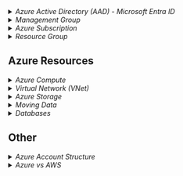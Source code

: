 <details>
<summary><i>Azure Active Directory (AAD) - Microsoft Entra ID</i></summary>

## Azure Active Directory (AAD) - Microsoft Entra ID

Azure Active Directory (Azure AD), now known as `Microsoft Entra ID`, is an identity and access management solution from Microsoft that helps organizations secure and manage identities for hybrid and multicloud environments.

Microsoft Entra ID is a cloud-based identity and access management`(IAM)` service that enables your employees access external resources. Example resources include Microsoft 365, the Azure portal, and thousands of other SaaS applications.

Azure Active Directory (Azure AD) is Microsoft's cloud-based identity and access management service, which helps your employees sign in and access resources in:

- External resources, such as Microsoft 365, the Azure portal, and thousands of other SaaS applications.
- Internal resources, such as apps on your corporate network and intranet, along with any cloud apps developed by your own organization.

- You can't have Azure account without Azure AD service.
- First user : Every azure account needs a first user and this user is in the initial AAD instance. This user is called the `Global Administrator`.

![](images/ad/azure-ad.png)

![](images/ad/azure-entraid.png)

## Active Directory

**Traditional office use** : Active directory was designed for traditional office use with computers and printers on a corporate network.

- It wasn't designed for the web
- Webservices were not part of the original vision for Active Directory in 2000

## Tenant

A dedicated and trusted instance of `Microsoft Entra ID`. The tenant is automatically created when your organization signs up for a Microsoft cloud service subscription. These subscriptions include Microsoft Azure, Microsoft Intune, or Microsoft 365.

- An Azure tenant represents a single organization.
- Each Tenant has a unique ID & domain name.
- Each Tenant is distinct and completely separate from other Tenants.
- Each user in Azure can only belong to one Tenant. A user cannot be shared across Tenants. However, users can be guests in other Tenants (can be a guest of 499 other Tenants)

`Directory` is my tenant. It is a container for all the users, groups, and applications in an organization. It is also an instance of Azure AD. It is also known as Azure AD Tenant.

In general, an Azure AD tenant name ends with ‘onmicrosoft.com’, for example – atcsl.onmicrosoft.com, where ‘atcsl’ may be the name of an individual or an organization. In essence, a single tenant corresponds to a single instance of Azure Active Directory.

Although when an organization or an individual signs up for the first time, only a single tenant is created and associated, but multiple tenants can be created after signing up and, therefore, an `organization` can have more than one tenant, depending upon organizational requirement. Each tenant has its own Azure Active Directory, thereby having a one-to-one relation between the tenant and the Azure AD, where each tenant is referred to as an organization.

Let’s try to understand that with an example. There is a holding company called Globomantics. This company decides to have 2 different tenants for its 2 subsidiaries.

- one tenant for subsidiary Contoso having subscriptions for Dev and Prod, and
- one tenant for subsidiary Fabrikam, again having subscriptions for Dev and Prod

![](images/ad/azure-multi-tenant.png)

These two tenants may be required based on Globomantics internal organizational requirements in order to have maximum separation of concerns as well as have different settings and configurations for the two subsidiaries, which can be based on different geographies or regions.

As shown in the image above, a Tenant can have one or more subscriptions. This is the case in large organization, where there are different departments and each department has their own subscription, whereas, a Subscription can only be associated with a single Azure AD Tenant at any time.

### What is Tenant ID?

- It is a unique identifier for your Azure AD Tenant. It is a GUID. It is also known as Directory ID.

## Microsoft Entra directory

Every new Microsoft Entra directory comes with an initial domain name, for example `domainname.onmicrosoft.com`. In addition to that initial name, you can also add your organization's domain names. Your organization's domain names include the names you use to do business and your users use to access your organization's resources, to the list. Adding custom domain names helps you to create user names that are familiar to your users, such as alain@contoso.com.

For example, if my login name is `krishna@gmail.com` then my subscription name will be `krishnagmail-onmicrosoft-com`.

## Azure Active Directory B2B

Azure Active Directory (Azure AD) business-to-business (B2B) collaboration lets you securely share your company's applications and services with guest users from any other organization, while maintaining control over your own corporate data. You can also use B2B collaboration to allow your employees to share your company's applications and services securely with users from other organizations without needing to manage external user identities.

## Azure Active Directory Domain Services (AADDS)

Managed AD. Provides all classic AD features without the need to manage it yourself.

For Larger organisations, one of the largest barriers to full cloud adaptation is how to properly integrate old applications with modern cloud services.

Older applications are unable to use the latest authentication methods, such as OAuth2.0 are not able properly integrate or authentocate with Azure AD.

These legacy applications requires a tradional Active Directory Domain Services (AD DS) management / protocols which includes a classic Active directory features such as domain join, group policy, LDAP, and Kerberos/NTLM authentication.

How to solve this problem?

- Azure AD Connect : Continue using your on-premises AD and sync it with Azure AD.
- Self managed AD DS : Create a new AD server on Azure VM and manage it yourself.
- Azure Active Directory Domain Services (AADDS) : `Managed` AD DS. Provides all classic AD features without the need to manage it yourself.

For Larger organisations, one of the challenges of moving to the cloud is the need to manage user identities and credentials in two places. Azure Active Directory Domain Services (Azure AD DS) provides managed domain services such as domain join, group policy, LDAP, and Kerberos/NTLM authentication that are fully compatible with Windows Server Active Directory. You can consume these domain services without the need to deploy, manage, and patch domain controllers in the cloud. Azure AD DS integrates with your existing Azure AD tenant, thus making it possible for users to log in using their corporate credentials.

</details>

<details>
<summary><i>Management Group</i></summary>

## Management Group

A management group is a container that helps you manage access, policy, and compliance for multiple subscriptions. All subscriptions in a management group automatically inherit the conditions applied to the management group. Management groups give you enterprise-grade management at a large scale no matter what type of subscriptions you have.

The First Management Group is called the `Root Management Group`. It is the highest level in the hierarchy. It is the parent of all other management groups and subscriptions in your organization. By default, only the `Global Administrator` can manage the Root Management Group.

The Root Management Group is the only management group that can't be deleted and moved.

The first management group created in the directory could take up to `15 minutes` to complete. There are processes that run the first time to set up the management groups service within Azure for your directory. You receive a notification when the process is complete

If your organization has many Azure subscriptions, you may need a way to efficiently manage access, policies, and compliance for those subscriptions. Management groups provide a governance scope above subscriptions. You organize subscriptions into management groups; the governance conditions you apply cascade by inheritance to all associated subscriptions.

</details>

<details>
<summary><i>Azure Subscription</i></summary>

## Azure Subscription

Logical grouping of Azure resources. You can have multiple subscriptions per account.

Used to pay for Azure cloud services. You can have multiple subscriptions and they're linked to a credit card.

Each subscription has limits or quotas on the amount of resources it can use. You can change the limits by contacting Microsoft Support.

Security and billing boundaries for Azure resources.

- Billing Entity : All resources within a subscription are billed together.
- Cost Separation : You can use subscriptions to separate costs, such as by department or project. You can have multiple subscriptions within a tenant to separate costs.
- Access Control : You can use subscriptions to control access to resources. You can grant access to a subscription to users, groups, and applications.

### Azure Subscription Types

- Free Trial
- Pay-As-You-Go

![](images/azure-subscription.png)

</details>

<details>
<summary><i>Resource Group</i></summary>

## Resource Group

A logical container into which Azure resources like web apps, databases, and storage accounts are deployed and managed.

- Resource group is `not` a resource. It is a container for resources.

- Resource group is not a security boundary. It is a management boundary.
- Resource group is not a billing boundary. It is a management boundary.

- Resource groups can be used to scope access control for administrative actions.
- Resource groups can be used to scope billing.
- Resource groups can be used to scope RBAC permissions.
- Resource groups can be used to scope Azure policies.
- Each resource group can contain multiple resources.

### Resource Group Facts

- One Resource : Each resource can only exist in one resource group.
- Add / Remove : You can add or remove a resource to a resource group at any time.
- Move : You can move a resource from one resource group to another resource group.
- Delete : Deleting a resource group deletes all the resources in the group.
- Multiple Regions : Resources from multiple regions can be added to a single resource group.
- Resources can interaxct with other resources across resource groups.

![](images/azure-rg.png)

- Resource grouops itself need to be created in a region. This is called the `Resource Group Region`. This is the region where the metadata for the resource group is stored. This is also the region where the resource group's logs are stored.

- Resource group region is not the same as the resource region.

![](images/azure-rg-region.png)

## Azure Resource Manager (ARM)

ARM is a deployment and management service for Azure.

All interactions with Azure resources are go through ARM. It is the main Azure Architecture component for creating, updating, and manipulating resources.

- ARM provides a consistent management layer for all the resources in Azure.
- ARM provides security, auditing, and tagging features to manage resources.
- ARM provides a common set of APIs to manage resources.
- ARM provides a common set of tools to manage resources.
- ARM provides a common deployment model for all the Azure resources.
- ARM provides a common billing model for all the Azure resources.

![](images/azure-arm.png)

![](images/azure-arm-benefits.png)

</details>

## Azure Resources

<details>
<summary><i>Azure Compute</i></summary>

## Azure Functions

Azure Functions is a serverless compute service that enables you to run code on-demand without having to explicitly provision or manage infrastructure.

![](images/azure-functions.png)

![](images/azure-functions1.png)

## Azure App Service

Azure App Service is a fully managed web hosting service for building web apps, mobile back ends, and RESTful APIs. It provides automatic scaling and high availability, supports both Windows and Linux, and enables automated deployments from GitHub, Azure DevOps, or any Git repo.

Applicaiton Types hosted in Azure App Service :

- Web Apps for Containers
- Web Apps
- API Apps

## Virtual Machine Scale Sets

Virtual Machine Scale Sets let you create and manage a group of identical, load balanced VMs. The number of VM instances can automatically increase or decrease in response to demand or a defined schedule. Scale sets provide high availability to your applications, and allow you to centrally manage, configure, and update a large number of VMs.

</details>

<details>
<summary><i>Virtual Network (VNet)</i></summary>

## Virtual Network (VNet)

Azure Virtual Network (VNet) is the fundamental building block for your private network in Azure. VNet enables many types of Azure resources, such as Azure Virtual Machines (VM), to securely communicate with each other, the internet, and on-premises networks. VNet is similar to a traditional network that you'd operate in your own data center, but brings with it additional benefits of Azure's infrastructure such as scale, availability, and isolation.

Vnet belongs to a single Azure region. Every resource in a Vnet belongs to the same region.

Vnet belongs to a single subscription. Every resource in a Vnet belongs to the same subscription. A resource in one subscription cannot be added to a Vnet in another subscription.

Vnet can be connected to other Vnets in the same region or in different regions. This is called `Vnet peering`.

Vnet can be connected to on-premises networks. This is called `Vnet gateway`.

### Advantages of VNet

- VNet provides isolation and segmentation of resources.
- VNet provides control over IP address ranges, DNS settings, security policies, and route tables within a network.
- VNet provides a way to connect Azure resources to each other and to on-premises networks.
- VNet provides a way to connect Azure resources to the internet.

### Subnet

A range of IP addresses in your VNet. You can divide a VNet into multiple subnets for organization and security.

Smaller networks inside a Vnet. Subnets are used to divide a Vnet into smaller networks. Subnets are used to control the flow of network traffic.

### Network Security Group (NSG)

A Network Security Group (NSG) contains a list of security rules that allow or deny network traffic to resources connected to Azure Virtual Networks (VNet). NSGs can be associated with either subnets or individual network interfaces attached to Azure Virtual Machines (VM).

![](images/azure-vnets.png)

### Vnet Peering

VNet peering enables you to connect virtual networks. Once peered, the virtual networks appear as one, for connectivity purposes. The traffic between virtual machines in the peered virtual networks is routed through the Microsoft backbone infrastructure, much like traffic is routed between virtual machines in the same virtual network, through private IP addresses only.

### VPN Gateway

A VPN gateway is a `specific type` of Virtual network(Vnet) gateway that is used to send encrypted traffic between an Azure virtual network and an `on-premises` location over the public Internet. You can also use a VPN gateway to send encrypted traffic between Azure virtual networks over the `Microsoft network`.

Other types of virtual network gateways are discussed later in this article.

Vnet gateway + VPN = VPN gateway

### ExpressRoute

ExpressRoute lets you extend your on-premises networks into the Microsoft cloud over a private connection with the help of a `connectivity provider`.

ExpressRoute is a service that enables you to create private connections between Azure datacenters and infrastructure that’s on your premises or in a colocation environment. ExpressRoute connections don’t go over the public Internet, and they offer more reliability, faster speeds, lower latencies, and higher security than typical connections over the Internet.

![](images/azure-expressroute1.png)

![](images/azure-expressroute2.png)

</details>

<details>
<summary><i>Azure Storage</i></summary>

## Azure Storage

### Azure Storage Account

Storage Account = Unique Azure Namespace

Every Object in Azure has its own web address. The address is made up of the storage account name and the endpoint domain name.

Example:

```
<youraccountname>.<storage-type>.core.windows.net
https://<youraccountname>.blob.core.windows.net
```

### Azure Blob Storage (Binary Large Object)

Azure Blob storage is Microsoft's object storage solution for the cloud. Blob storage is optimized for storing massive amounts of unstructured data. Unstructured data is data that doesn't adhere to a particular data model or definition, such as text or binary data.

Blob storage is ideal for:

- Serving images or documents directly to a browser.
- Storing files for distributed access.
- Streaming video and audio.
- Writing to log files.
- Storing data for backup and restore, disaster recovery, and archiving.
- Storing data for analysis by an on-premises or Azure-hosted service.

### Azure Blob Storage Types

- Block Blob : Block blobs are comprised of blocks, each of which is identified by a block ID. You create or modify a block blob by writing a set of blocks and committing them by their block IDs. Each block can be a different size, up to a maximum of 100 MB (4 MB for requests using REST versions before 2016-05-31), and a block blob can include up to 50,000 blocks. The maximum size of a block blob is therefore slightly more than 4.75 TB (100 MB X 50,000 blocks). If you are writing a block blob that is no more than 256 MB in size, you can upload it in its entirety with a single write operation; see Put Blob. Blocking is not supported for append blobs.

- Append Blob : An append blob is comprised of blocks and is optimized for append operations. Append blobs are ideal for scenarios such as `logging` data from virtual machines. You cannot modify the contents of an append blob after you have written to it. Instead, you add data to the end of the blob, so that you can maintain an `audit trail` of the data as it grows over time. An append blob can be up to 195 GB in size.

- Page Blob : A page blob is a collection of 512-byte pages optimized for random read and write operations. Any part of the file could be accessed at any time. The maximum size for a page blob is 8 TB. Page blobs store virtual hard drive (VHD) files and serve as disks for Azure virtual machines.

**Storage Levels**

Storage account can have a multiple blob containers. Each blob container can have multiple blobs. Each blob can have multiple snapshots.

![](images/data-storage/azure-blob-storage_levels.png)

**Pricing Tiers**

![](images/data-storage/azure-blob-storage_pricing_tiers.png)

### Azure Disk Storage

Azure Disk Storage gives you the durability, availability, and security you need for your virtual machines whether you need the highest availability for mission-critical workloads, or cost-effective options for test scenarios.

- Magaged Disks : Managed Disks are the new and recommended disk storage offering for use with Azure Virtual Machines for persistent storage of data. You can use multiple Managed Disks with each virtual machine. Managed Disks are designed for 99.999% availability. Managed Disks offer two types of durable storage options: Premium and Standard Managed Disks. Premium Managed Disks are backed by SSD storage, and Standard Managed Disks are backed by HDD storage. You can use Managed Disks with Windows and Linux virtual machines.

  You don't have to worry about backup and uptime. Azure takes care of that for you.

**Disk Types**

![](images/data-storage/azure-disk-storage-disk-types.png)

- Premium SSD : Premium SSD Managed Disks are high-performance Solid State Drive (SSD) based Storage designed to support I/O intensive workloads with significantly high throughput and low latency. With Premium SSD Managed Disks, you can provision a persistent disk and configure its size and performance characteristics. Premium SSD Managed Disks are suitable for I/O-intensive applications and production workloads such as `SQL Server, Oracle, and SAP`.

### Azure File Storage

Azure Files offers fully managed file shares in the cloud that are accessible via the industry standard Server Message Block (SMB) protocol. Azure file shares can be mounted concurrently by cloud or on-premises deployments of Windows, Linux, and macOS. Additionally, Azure file shares can be cached on Windows Servers with Azure File Sync for fast access near where the data is being used.

### Azure Archive Storage

Azure Archive Storage offers the lowest storage costs of all Azure storage. Archive Storage provides secure, durable, and low-cost storage for rarely accessed data with flexible latency requirements (on the order of hours). Archive Storage stores data offline and is designed for applications that can tolerate several hours of latency when retrieving data.

### Azure Queue Storage

Azure Queue storage is a service for storing large numbers of messages that can be accessed from anywhere in the world via authenticated calls using HTTP or HTTPS. A single queue message can be up to 64 KB in size, and a queue can contain millions of messages, up to the total capacity limit of a storage account. Queue storage is often used to create a backlog of work to process asynchronously.

### Azure Table Storage

Azure Table storage is a service that stores structured NoSQL data in the cloud, providing a key/attribute store with a schemaless design. Because Table storage is schemaless, it's easy to adapt your data as the needs of your application evolve. Access to Table storage data is fast and cost-effective for many types of applications, and is typically lower in cost than traditional SQL for similar volumes of data.

### Azure Storage Replication (Redundancy)

Redundancy = Replication = Multiple Copies of Data

Azure Storage offers several types of replication, each with its own durability and availability characteristics. You can choose the replication type that best suits your needs. The following table describes the replication options available for Azure Storage.

Azure aklways maintains multiple copies of your data. The number of copies is based on the replication type you choose. **By default**, Azure Storage creates three copies of your data within a single region. This is called `Locally Redundant Storage (LRS)`. You can also choose to have Azure Storage maintain additional copies outside the region. This is called `Geo-Redundant Storage (GRS)`.

![](images/data-storage/azure-data-redundancy.png)

| Replication(Redundancy) Type      | Description                                                                                                                                                                                                                                                                                                                                                                                                                                                                                                         |
| --------------------------------- | ------------------------------------------------------------------------------------------------------------------------------------------------------------------------------------------------------------------------------------------------------------------------------------------------------------------------------------------------------------------------------------------------------------------------------------------------------------------------------------------------------------------- |
| Locally redundant storage (LRS)   | LRS copies your data synchronously three times within a single physical location in the primary region. LRS is the least expensive replication option, but is not recommended for applications requiring high availability.                                                                                                                                                                                                                                                                                         |
| Zone-redundant storage (ZRS)      | ZRS copies your data synchronously across three Azure availability zones in the primary region. ZRS is great for applications requiring high availability.                                                                                                                                                                                                                                                                                                                                                          |
| Geo-redundant storage (GRS)       | GRS copies your data synchronously three times within a single physical location in the primary region using LRS. It then copies your data asynchronously to a single physical location in a secondary region that is hundreds of miles away from the primary region. If an outage occurs in the primary region, Azure Storage fails over to the secondary region, and serves data from there until the primary region is restored. Once the primary region is available again, Azure Storage will fail back to it. |
| Geo-Zone Redundant Storage (GZRS) | GZRS copies your data synchronously across three Azure availability zones in the primary region using ZRS. It then copies your data asynchronously to a single physical location in a secondary region that is hundreds of miles away from the primary region. If an outage occurs in the primary region, Azure Storage fails over to the secondary region, and serves data from there until the primary region is restored. Once the primary region is available again, Azure Storage will fail back to it.        |

**LRS**

![](images/data-storage/azure-datastorage-lrs.png)

![](images/data-storage/azure-data-redundancy-lrs.png)

**ZRS**

![](images/data-storage/azure-datastorage-zrs.png)

![ZRS](images/data-storage/azure-data-redundancy-zrs.png)

**GRS**

![](images/data-storage/azure-datastorage-grs.png)
![GRS](images/data-storage/azure-data-redundancy-grs.png)

**GZRS**

![](images/data-storage/azure-datastorage-ra-grs.png)
![](images/data-storage/azure-data-redundancy-gzrs.png)

</details>

<details>
<summary><i>Moving Data</i></summary>

## Moving Data

Moving data into and out of Azure is a common operation. Azure provides several options for moving data.

Different solutions based on

- Amount of data
- Frequency of data
- Network Bandwidth

For **Smaller** and occasional data transfers :

- AzCopy

  - Transfer Blobs and Files
  - Command Line Tool
  - Useful for scripting data transfers

- Azure Storage Explorer

  - GUI Tool
  - Downloaded and installed on your computer
  - Userfriendly interface
  - Supports all Azure Storage types

- Azure File Sync

  - Works only with Azure Files
  - Syncs on-premises file servers with Azure Files
  - Local file server performance + cloud availability
  - Backup local file server
  - Synchorize files between multiple on-premises file servers

Transfer LOTS of data and/or limited network bandwidth :

- Azure Data Box

  - Physical device
  - Shipped to you
  - You copy data to the device
  - You ship the device back to Azure
  - Azure copies the data to your storage account

- Azure Migrate

Discovery and assessment tool discovers and assesses on-premises VMware VMs, Hyper-V VMs, and physical servers for migration to Azure. It assesses on-premises workloads for migration suitability, performance-based sizing, and cost estimations.

- Azure readiness: Assesses whether on-premises servers, SQL Servers and web apps are ready for migration to Azure
- Azure sizing: Estimates the size of Azure VMs/Azure SQL configuration/number of Azure VMware Solution nodes after migration.
- Azure cost estimation: Estimates costs for running on-premises servers in Azure.
- Discover dependent resources to migrate: Discovers dependencies between on-premises machines and group machines that need to be migrated together.
- Migrate non-Azure resources (Servers, Databases and Applications) to Azure
- Includes, but not limited to, storage accounts
- Migrate an on-premises datacenter to Azure
- Cloud to cloud migration

</details>

<details>
<summary><i>Databases</i></summary>

## Cosmos DB

Azure Cosmos DB is Microsoft's globally distributed, multi-model database service. With a click of a button, Cosmos DB enables you to elastically and independently scale throughput and storage across any number of Azure's geographic regions. It offers throughput, latency, availability, and consistency guarantees with comprehensive service level agreements (SLAs), something no other database service can offer.

Cosmos DB is a `NoSQL` database. It is a `schema-less` database. It is a `multi-model` database. It is a `globally distributed` database.

- One click to add or remove regions
- One click to add or remove throughput
- Continues sync across regions
- Promise of low latency (Single digit millisecond)
- Automatically scales to meet demand
- Even though scaling is automatic, you pay only for what you use

Disadvantages :

- Expensive. You pay for the promise of low latency and high availability.

![](images/database/azure-cosmos-db.png)

## Azure SQL Database

Azure SQL Database is a fully managed relational database.

Fully Managed and using the latest stable version of `SQL Server Database` Engine.

You can migrate your existing `SQL Server databases` to Azure SQL Database without changing the application code. Azure SQL Database is a general-purpose relational database-as-a-service (DBaaS) based on the latest stable version of Microsoft SQL Server Database Engine. SQL Database is a high-performance, reliable, and secure database you can use to build data-driven applications and websites in the programming language of your choice, without needing to manage infrastructure.

- Built-in machine learning features :
  - Suggestions on how to improve performance of Azure SQL Instances
  - Suggestions on how to improve security of Azure SQL Instances
  - You will get warninngs for degraded instances, and anything out of the ordinary is happening

### Azure SQL Database vs Azure SQL Managed Instance (SQL MI)

Azure SQL Managed Instance (SQL MI) : To reduce the gap between the on-primes SQL Server and Azure SQL Database, Microsoft introduced Azure SQL Managed Instance. Azure SQL Managed Instance is a fully managed SQL Server Instance hosted in Azure cloud and placed in your Azure VNet. In this way, it combines the best aspects of SQL Server and Azure SQL Database.

Azure SQL Database : Azure SQL Database is a fully managed relational database with built-in intelligence supporting self-driving features such as performance tuning and threat alerts. Microsoft handles all patching and updating of the code base, but Azure SQL Database does not provide access to the underlying operating system or to SQL Server itself.

![](images/database/azure-databases.jpeg)
![](images/database/azure-databases1.jpeg)
![](images/database/azure-databases2.png)

## Azure Database for MySQL

Azure Database for MySQL is a fully managed database service for app developers. MySQL is the world's most popular open-source database. The MySQL Community edition helps you easily lift and shift to the cloud, using languages and frameworks of your choice.

## Azure Database for PostgreSQL

Azure Database for PostgreSQL is a fully managed database as a service offering capable of handling mission-critical workloads with predictable performance and dynamic scalability. It combines the power of community PostgreSQL, with the capabilities of Azure, providing a managed database service for app development and deployment with minimal administration.

- Horizontal scaling with Hyperscale (Citus) : Hyperscale (Citus) is a built-in option in Azure Database for PostgreSQL that scales out your data across multiple nodes and can be used to achieve high performance and scale. Hyperscale (Citus) is a good fit for multi-tenant applications, SaaS applications, and applications that require real-time analytics over large datasets.

</details>

## Other

<details>
<summary><i>Azure Account Structure</i></summary>

[Organization/Tenant/Azure AD Instance/Azure AD Directory]  
↕  
[Root Management Group]  
↓↓↓  
[(0 or more) Management Group]  
↓↓↓  
[Subscription]  
↓↓↓  
[Resource Group]  
↓↓↓  
[Resource]

- ↕ denotes a one-to-one correspondence.
- ↓↓↓ is meant to denote a 'one-to-many' relationship

![](images/az-scopes-billing.png)

</details>

<details>
<summary><i>Azure vs AWS</i></summary>

## Azure vs AWS

| Azure                                | AWS                                                              |
| ------------------------------------ | ---------------------------------------------------------------- |
| Virtual Machines (IaaS)              | EC2                                                              |
| AppServices (PaaS)                   | Elastic Beanstalk                                                |
| Azure Functions                      | Lambda                                                           |
| NetWork Security Groups(NSGs)        | Security Groups                                                  |
| Virtual Networks or VNet             | Virtual Private Clouds(VPCs)                                     |
| Virtual Machine Scale Sets(VMSS)     | Auto Scaling Groups                                              |
| --------------------------------     | -------------------------------                                  |
| Azure Conatiner Instances(ACI)       | Elastic Container Service (ECS)                                  |
| Azure Kubernetes Service(AKS)        | Elastic Kubernetes Service(EKS)                                  |
| Azure Container Registry(ACR)        | Elastic Container Registry(ECR)                                  |
| --------------------------------     | -------------------------------                                  |
| Azure Virtual Desktop(AVD)           | Amazon WorkSpaces                                                |
| Azure Content Delivery Network (CDN) | CloudFront                                                       |
| ExpressRoute                         | Direct Connect                                                   |
| --------------------------------     | -------------------------------                                  |
| Azure Blob Storage                   | Amazon S3                                                        |
| Azure Archive Storage                | Amazon S3 Glacier                                                |
| Azure Blob Storage Cool Tier         | Amazon S3 Standard-Infrequent Access                             |
| Azure Disk Storage                   | Amazon EBS                                                       |
| Azure File Storage                   | Amazon EFS                                                       |
| Azure Data Box                       | AWS Snowball                                                     |
| Azure File Sync                      | AWS Storage Gateway                                              |
| Azcopy                               | AWS DataSync                                                     |
| Azure Storage Explorer               | AWS Management Console                                           |
| Azure Migrate                        | AWS Application Discovery Service & AWS Server Migration Service |
| --------------------------------     | -------------------------------                                  |
| Azure Web Application Firewall(WAF)  | AWS Web Application Firewall(WAF)                                |
| Azure Monitor                        | CloudWatch                                                       |
| Azure Active Directory               | AWS IAM                                                          |
| --------------------------------     | -------------------------------                                  |
| Azure Load Balancer                  | Elastic Load Balancer(ELB)                                       |
| Application Gateway                  | AWS Application Load Balancer                                    |
| --------------------------------     | -------------------------------                                  |
| Azure API Management                 | API Gateway                                                      |
| Azure SQL Database                   | Amazon RDS                                                       |
| Azure Database for MySQL             | Amazon Aurora                                                    |
| Azure Cosmos DB                      | DynamoDB                                                         |
| Azure DNS                            | Route 53                                                         |

</details>
